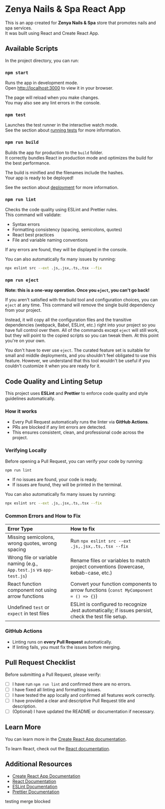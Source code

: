 # Zenya Nails & Spa React App

This is an app created for **Zenya Nails & Spa** store that promotes nails and spa services.  
It was built using React and Create React App.

## Available Scripts

In the project directory, you can run:

### `npm start`

Runs the app in development mode.  
Open [http://localhost:3000](http://localhost:3000) to view it in your browser.

The page will reload when you make changes.  
You may also see any lint errors in the console.

### `npm test`

Launches the test runner in the interactive watch mode.  
See the section about [running tests](https://facebook.github.io/create-react-app/docs/running-tests) for more information.

### `npm run build`

Builds the app for production to the `build` folder.  
It correctly bundles React in production mode and optimizes the build for the best performance.

The build is minified and the filenames include the hashes.  
Your app is ready to be deployed!

See the section about [deployment](https://facebook.github.io/create-react-app/docs/deployment) for more information.

### `npm run lint`

Checks the code quality using ESLint and Prettier rules.  
This command will validate:
- Syntax errors
- Formatting consistency (spacing, semicolons, quotes)
- React best practices
- File and variable naming conventions

If any errors are found, they will be displayed in the console.

You can also automatically fix many issues by running:

```bash
npx eslint src --ext .js,.jsx,.ts,.tsx --fix
```

### `npm run eject`

**Note: this is a one-way operation. Once you `eject`, you can't go back!**

If you aren't satisfied with the build tool and configuration choices, you can `eject` at any time. This command will remove the single build dependency from your project.

Instead, it will copy all the configuration files and the transitive dependencies (webpack, Babel, ESLint, etc.) right into your project so you have full control over them. All of the commands except `eject` will still work, but they will point to the copied scripts so you can tweak them. At this point you're on your own.

You don't have to ever use `eject`. The curated feature set is suitable for small and middle deployments, and you shouldn't feel obligated to use this feature. However, we understand that this tool wouldn't be useful if you couldn't customize it when you are ready for it.

## Code Quality and Linting Setup

This project uses **ESLint** and **Prettier** to enforce code quality and style guidelines automatically.

### How it works

- Every Pull Request automatically runs the linter via **GitHub Actions**.
- PRs are blocked if any lint errors are detected.
- This ensures consistent, clean, and professional code across the project.

### Verifying Locally

Before opening a Pull Request, you can verify your code by running:

```bash
npm run lint
```

- If no issues are found, your code is ready.
- If issues are found, they will be printed in the terminal.

You can also automatically fix many issues by running:

```bash
npx eslint src --ext .js,.jsx,.ts,.tsx --fix
```

### Common Errors and How to Fix

| Error Type | How to fix |
|:---|:---|
| Missing semicolons, wrong quotes, wrong spacing | Run `npx eslint src --ext .js,.jsx,.ts,.tsx --fix` |
| Wrong file or variable naming (e.g., `App.test.js` vs `app-test.js`) | Rename files or variables to match project conventions (lowercase, kebab-case, etc.) |
| React function component not using arrow functions | Convert your function components to arrow functions (`const MyComponent = () => {}`) |
| Undefined `test` or `expect` in test files | ESLint is configured to recognize Jest automatically; if issues persist, check the test file setup. |

### GitHub Actions

- Linting runs on **every Pull Request** automatically.
- If linting fails, you must fix the issues before merging.

## Pull Request Checklist

Before submitting a Pull Request, please verify:

- [ ] I have run `npm run lint` and confirmed there are no errors.
- [ ] I have fixed all linting and formatting issues.
- [ ] I have tested the app locally and confirmed all features work correctly.
- [ ] I have provided a clear and descriptive Pull Request title and description.
- [ ] (Optional) I have updated the README or documentation if necessary.

## Learn More

You can learn more in the [Create React App documentation](https://facebook.github.io/create-react-app/docs/getting-started).

To learn React, check out the [React documentation](https://reactjs.org/).

## Additional Resources

- [Create React App Documentation](https://facebook.github.io/create-react-app/docs/getting-started)
- [React Documentation](https://reactjs.org/)
- [ESLint Documentation](https://eslint.org/docs/latest/)
- [Prettier Documentation](https://prettier.io/docs/en/index.html)



testing merge blocked 


